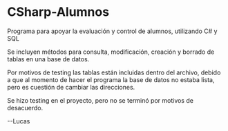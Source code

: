 # CSharp-Alumnos
Programa para apoyar la evaluación y control de alumnos, utilizando C# y SQL

Se incluyen métodos para consulta, modificación, creación y borrado de tablas en una base de datos.

Por motivos de testing las tablas están incluidas dentro del archivo, debido a que al momento de hacer el programa la base de datos no estaba lista, pero es cuestión de cambiar las direcciones.

Se hizo testing en el proyecto, pero no se terminó por motivos de desacuerdo.

--Lucas
